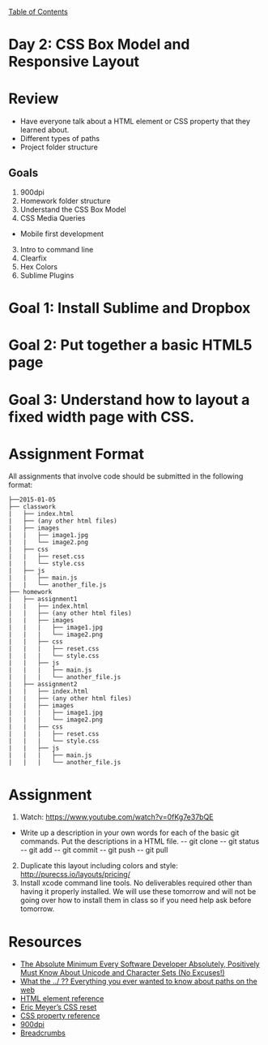 [Table of Contents](/)

# Day 2: CSS Box Model and Responsive Layout

# Review
- Have everyone talk about a HTML element or CSS property that they learned about.
- Different types of paths
- Project folder structure

## Goals
1. 900dpi
2. Homework folder structure
1. Understand the CSS Box Model
2. CSS Media Queries
 - Mobile first development
3. Intro to command line
4. Clearfix
5. Hex Colors
6. Sublime Plugins



# Goal 1: Install Sublime and Dropbox

# Goal 2: Put together a basic HTML5 page

# Goal 3: Understand how to layout a fixed width page with CSS.

# Assignment Format
All assignments that involve code should be submitted in the following format:
```
├──2015-01-05
├── classwork
|   ├── index.html
|   ├── (any other html files)
|	├── images
|   |	├── image1.jpg
|   |	└── image2.png
|	├── css
|   |	├── reset.css
|   |	└── style.css
|	├── js
|   |	├── main.js
|   |	└── another_file.js
├── homework
|	├── assignment1
|	|	├── index.html
|	|	├── (any other html files)
|	|	├── images
|	|	|   ├── image1.jpg
|	|	|   └── image2.png
|	|	├── css
|	|	|   ├── reset.css
|	|	|   └── style.css
|	|	├── js
|	|	|   ├── main.js
|	|	|   └── another_file.js
|	├── assignment2
|	|	├── index.html
|	|	├── (any other html files)
|	|	├── images
|	|	|   ├── image1.jpg
|	|	|   └── image2.png
|	|	├── css
|	|	|   ├── reset.css
|	|	|   └── style.css
|	|	├── js
|	|	|   ├── main.js
|	|	|   └── another_file.js

```

# Assignment
1. Watch: https://www.youtube.com/watch?v=0fKg7e37bQE
- Write up a description in your own words for each of the basic git commands. Put the descriptions in a HTML file.
-- git clone
-- git status
-- git add
-- git commit
-- git push
-- git pull
2. Duplicate this layout including colors and style: http://purecss.io/layouts/pricing/
3. Install xcode command line tools. No deliverables required other than having it properly installed. We will use these tomorrow and will not be going over how to install them in class so if you need help ask before tomorrow.

# Resources
* [The Absolute Minimum Every Software Developer Absolutely, Positively Must Know About Unicode and Character Sets (No Excuses!)](http://www.joelonsoftware.com/articles/Unicode.html)
* [What the ../ ?? Everything you ever wanted to know about paths on the web](http://900dpi.com/blog/Learn-HTML/What-the-Everything-you-ever-wanted-to-know-about-paths-on-the-web)
* [HTML element reference](https://developer.mozilla.org/en-US/docs/Web/HTML/Element)
* [Eric Meyer’s CSS reset](http://www.cssreset.com/scripts/eric-meyer-reset-css/)
* [CSS property reference](https://developer.mozilla.org/en-US/docs/Web/CSS/Reference)
* [900dpi](http://900dpi.com)
* [Breadcrumbs](http://tiy.breadcrumbsqa.com)